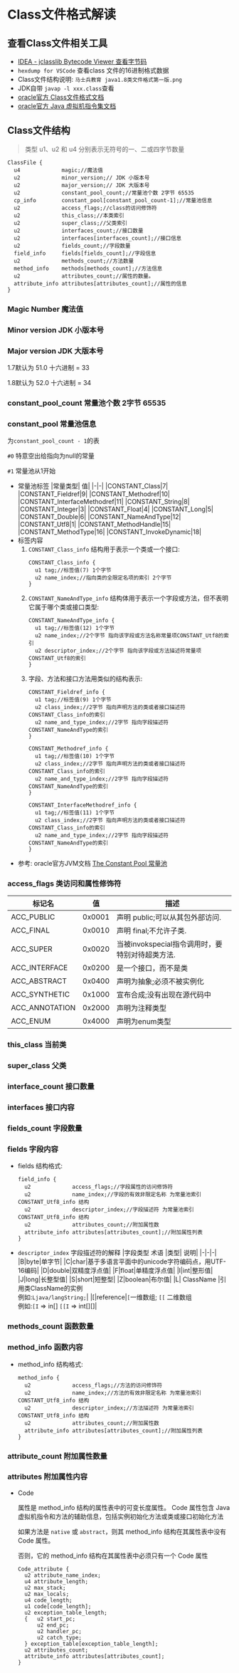 Class文件格式解读
===
## 查看Class文件相关工具
* [IDEA - jclasslib Bytecode Viewer 查看字节码](https://plugins.jetbrains.com/plugin/9248-jclasslib-bytecode-viewer)
* `hexdump for VSCode` 查看class 文件的16进制格式数据
* Class文件结构说明: `马士兵教育 java1.8类文件格式第一版.png`
* JDK自带 `javap -l xxx.class`查看
* [oracle官方 Class文件格式文档](https://docs.oracle.com/javase/specs/jvms/se8/html/jvms-4.html)
* [oracle官方 Java 虚拟机指令集文档](https://docs.oracle.com/javase/specs/jvms/se8/html/jvms-6.html)
## Class文件结构
> 类型 u1、u2 和 u4 分别表示无符号的一、二或四字节数量
```
ClassFile {
  u4             magic;//魔法值
  u2             minor_version;// JDK 小版本号
  u2             major_version;// JDK 大版本号 
  u2             constant_pool_count;//常量池个数 2字节 65535
  cp_info        constant_pool[constant_pool_count-1];//常量池信息
  u2             access_flags;//class的访问修饰符
  u2             this_class;//本类索引
  u2             super_class;//父类索引
  u2             interfaces_count;//接口数量
  u2             interfaces[interfaces_count];//接口信息
  u2             fields_count;//字段数量
  field_info     fields[fields_count];//字段信息
  u2             methods_count;//方法数量
  method_info    methods[methods_count];//方法信息
  u2             attributes_count;//属性的数量。
  attribute_info attributes[attributes_count];//属性的信息
}
```
### Magic Number 魔法值
### Minor version JDK 小版本号
### Major version JDK 大版本号 
  
  1.7默认为 51.0 十六进制 = 33

  1.8默认为 52.0 十六进制 = 34
### constant_pool_count  常量池个数 2字节 65535
### constant_pool 常量池信息 

  为`constant_pool_count - 1`的表

  `#0` 特意空出给指向为null的常量

  `#1` 常量池从1开始
  * 常量池标签
    |常量类型|	值|
    |-|-|
    |CONSTANT_Class|7|
    |CONSTANT_Fieldref|9|
    |CONSTANT_Methodref|10|
    |CONSTANT_InterfaceMethodref|11|
    |CONSTANT_String|8|
    |CONSTANT_Integer|3|
    |CONSTANT_Float|4|
    |CONSTANT_Long|5|
    |CONSTANT_Double|6|
    |CONSTANT_NameAndType|12|
    |CONSTANT_Utf8|1|
    |CONSTANT_MethodHandle|15|
    |CONSTANT_MethodType|16|
    |CONSTANT_InvokeDynamic|18|
  * 标签内容
    1. `CONSTANT_Class_info` 结构用于表示一个类或一个接口:
        ```
        CONSTANT_Class_info {
          u1 tag;//标签值(7) 1个字节
          u2 name_index;//指向类的全限定名项的索引 2个字节
        }
        ```  
    1. `CONSTANT_NameAndType_info` 结构体用于表示一个字段或方法，但不表明它属于哪个类或接口类型:
        ```
        CONSTANT_NameAndType_info {
          u1 tag;//标签值(12) 1个字节
          u2 name_index;//2个字节 指向该字段或方法名称常量项CONSTANT_Utf8的索引
          u2 descriptor_index;//2个字节 指向该字段或方法描述符常量项CONSTANT_Utf8的索引
        }
        ```    
    1. 字段、方法和接口方法用类似的结构表示:   
        ```
        CONSTANT_Fieldref_info {
          u1 tag;//标签值(9) 1个字节
          u2 class_index;//2字节 指向声明方法的类或者接口描述符CONSTANT_Class_info的索引
          u2 name_and_type_index;//2字节 指向字段描述符CONSTANT_NameAndType的索引
        }

        CONSTANT_Methodref_info {
          u1 tag;//标签值(10) 1个字节
          u2 class_index;//2字节 指向声明方法的类或者接口描述符CONSTANT_Class_info的索引
          u2 name_and_type_index;//2字节 指向字段描述符CONSTANT_NameAndType的索引
        }

        CONSTANT_InterfaceMethodref_info {
          u1 tag;//标签值(11) 1个字节
          u2 class_index;//2字节 指向声明方法的类或者接口描述符CONSTANT_Class_info的索引
          u2 name_and_type_index;//2字节 指向字段描述符CONSTANT_NameAndType的索引
        }
        ``` 
  * 参考: oracle官方JVM文档 [The Constant Pool 常量池 ](https://docs.oracle.com/javase/specs/jvms/se8/html/jvms-4.html#jvms-4.4)
### access_flags  类访问和属性修饰符

  |标记名|值|描述|
  |-|-|-|
  |ACC_PUBLIC	|0x0001	|声明 public;可以从其包外部访问.|
  |ACC_FINAL	|0x0010|	声明 final;不允许子类.|
  |ACC_SUPER	|0x0020|	当被invokspecial指令调用时，要特别对待超类方法.|
  |ACC_INTERFACE	|0x0200|	是一个接口，而不是类|
  |ACC_ABSTRACT	|0x0400|	声明为抽象;必须不被实例化|
  |ACC_SYNTHETIC	|0x1000|宣布合成;没有出现在源代码中|
  |ACC_ANNOTATION	|0x2000|声明为注释类型|
  |ACC_ENUM	|0x4000|声明为enum类型|
### this_class 当前类
### super_class 父类
### interface_count 接口数量  
### interfaces 接口内容
### fields_count 字段数量
### fields 字段内容
* fields 结构格式:
  ```
  field_info {
    u2             access_flags;//字段属性的访问修饰符
    u2             name_index;//字段的有效非限定名称 为常量池索引 CONSTANT_Utf8_info 结构
    u2             descriptor_index;//字段描述符 为常量池索引 CONSTANT_Utf8_info 结构
    u2             attributes_count;//附加属性数
    attribute_info attributes[attributes_count];//附加属性列表
  }
  ```
* `descriptor_index` 字段描述符的解释
  |字段类型 术语	|类型|	说明|
  |-|-|-|
  |B|byte|单字节|
  |C|char|基于多语言平面中的unicode字符编码点，用UTF-16编码|
  |D|double|双精度浮点值|
  |F|float|单精度浮点值|
  |I|int|整形值|
  |J|long|长整型值|
  |S|short|短整型|
  |Z|boolean|布尔值|
  |L| ClassName |引用类ClassName的实例 <br/>例如:`Ljava/langString;`|
  |[|reference|`[`一维数组; `[[` 二维数组 <br/>例如:`[I` => in[] `[[I` => int[][]|
### methods_count 函数数量
### method_info 函数内容
* method_info 结构格式:
  ```
  method_info {
    u2             access_flags;//方法的访问修饰符
    u2             name_index;//方法的有效非限定名称 为常量池索引 CONSTANT_Utf8_info 结构
    u2             descriptor_index;//方法描述符 为常量池索引 CONSTANT_Utf8_info 结构
    u2             attributes_count;//附加属性数
    attribute_info attributes[attributes_count];//附加属性列表
  }
  ```
### attribute_count 附加属性数量
### attributes 附加属性内容 
* Code 

  属性是 method_info 结构的属性表中的可变长度属性。 Code 属性包含 Java 虚拟机指令和方法的辅助信息，包括实例初始化方法或类或接口初始化方法

  如果方法是 `native` 或 `abstract`，则其 method_info 结构在其属性表中没有 Code 属性。

  否则，它的 method_info 结构在其属性表中必须只有一个 Code 属性
  ```
  Code_attribute {
    u2 attribute_name_index;
    u4 attribute_length;
    u2 max_stack;
    u2 max_locals;
    u4 code_length;
    u1 code[code_length];
    u2 exception_table_length;
    {   u2 start_pc;
        u2 end_pc;
        u2 handler_pc;
        u2 catch_type;
    } exception_table[exception_table_length];
    u2 attributes_count;
    attribute_info attributes[attributes_count];
  }
  ```
